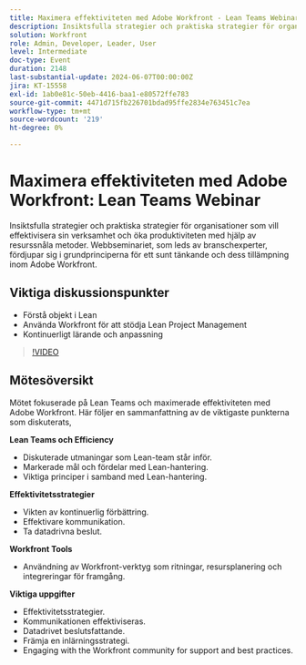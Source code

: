 ```yaml
---
title: Maximera effektiviteten med Adobe Workfront - Lean Teams Webinar
description: Insiktsfulla strategier och praktiska strategier för organisationer som vill effektivisera sin verksamhet och öka produktiviteten med hjälp av resurssnåla metoder. Webbseminariet, som handhas av branschexperter, fördjupar sig i grundprinciperna för ett sunt tänkande och dess tillämpning i Adobe Workfront.Viktiga diskussionsgrupper - Förstå Lean Principal ​ Using Workfront to Support Lean Project ManagementKontinuerligt lärande och anpassning
solution: Workfront
role: Admin, Developer, Leader, User
level: Intermediate
doc-type: Event
duration: 2148
last-substantial-update: 2024-06-07T00:00:00Z
jira: KT-15558
exl-id: 1ab0e81c-50eb-4416-baa1-e80572ffe783
source-git-commit: 4471d715fb226701bdad95ffe2834e763451c7ea
workflow-type: tm+mt
source-wordcount: '219'
ht-degree: 0%

---
```


# Maximera effektiviteten med Adobe Workfront: Lean Teams Webinar

Insiktsfulla strategier och praktiska strategier för organisationer som vill effektivisera sin verksamhet och öka produktiviteten med hjälp av resurssnåla metoder. Webbseminariet, som leds av branschexperter, fördjupar sig i grundprinciperna för ett sunt tänkande och dess tillämpning inom Adobe Workfront.

## Viktiga diskussionspunkter

* Förstå objekt i Lean
* Använda Workfront för att stödja Lean Project Management
* Kontinuerligt lärande och anpassning

>[!VIDEO](https://video.tv.adobe.com/v/3429287/?learn=on)

## Mötesöversikt

Mötet fokuserade på Lean Teams och maximerade effektiviteten med Adobe Workfront. Här följer en sammanfattning av de viktigaste punkterna som diskuterats,

**Lean Teams och Efficiency**

* Diskuterade utmaningar som Lean-team står inför.
* Markerade mål och fördelar med Lean-hantering.
* Viktiga principer i samband med Lean-hantering.

**Effektivitetsstrategier**

* Vikten av kontinuerlig förbättring.
* Effektivare kommunikation.
* Ta datadrivna beslut.

**Workfront Tools**

* Användning av Workfront-verktyg som ritningar, resursplanering och integreringar för framgång.

**Viktiga uppgifter**

* Effektivitetsstrategier.
* Kommunikationen effektiviseras.
* Datadrivet beslutsfattande.
* Främja en inlärningsstrategi.
* Engaging with the Workfront community for support and best practices.